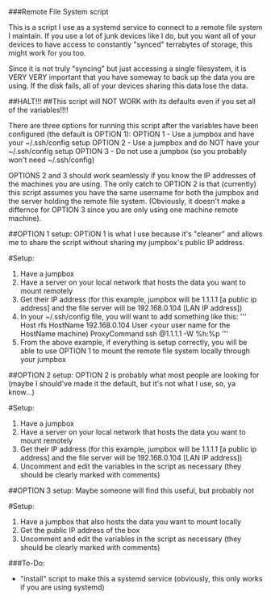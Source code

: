 ###Remote File System script

This is a script I use as a systemd service to connect to a remote
file system I maintain. If you use a lot of junk devices like I do,
but you want all of your devices to have access to constantly "synced"
terrabytes of storage, this might work for you too. 

Since it is not truly "syncing" but just accessing a single filesystem,
it is VERY VERY important that you have someway to back up the data
you are using. If the disk fails, all of your devices sharing this 
data lose the data.

##HALT!!!
##This script will NOT WORK with its defaults even if you set all of the variables!!!!

There are three options for running this script after the variables
have been configured (the default is OPTION 1):
OPTION 1 - Use a jumpbox and have your ~/.ssh/config setup
OPTION 2 - Use a jumpbox and do NOT have your ~/.ssh/config setup
OPTION 3 - Do not use a jumpbox (so you probably won't need ~/.ssh/config)

OPTIONS 2 and 3 should work seamlessly if you know the IP addresses
of the machines you are using. The only catch to OPTION 2 is
that (currently) this script assumes you have the same username
for both the jumpbox and the server holding the remote file system.
(Obviously, it doesn't make a differnce for OPTION 3 since you are
only using one machine remote machine).

##OPTION 1 setup:
OPTION 1 is what I use because it's "cleaner" and allows me to share
the script without sharing my jumpbox's public IP address.

#Setup:
1. Have a jumpbox
2. Have a server on your local network that hosts the data you want to mount remotely
3. Get their IP address (for this example, jumpbox will be 1.1.1.1 [a public ip address] and the file server will be 192.168.0.104 [LAN IP address])
4. In your ~/.ssh/config file, you will want to add something like this:
	'''
	Host rfs
		HostName 192.168.0.104
		User <your user name for the HostName machine)
		ProxyCommand ssh <username for the jumpbox>@1.1.1.1 -W %h:%p
	'''
5. From the above example, if everything is setup correctly, you will be able to use OPTION 1 to mount the remote file system locally through your jumpbox

##OPTION 2 setup:
OPTION 2 is probably what most people are looking for (maybe I should've made it the 
default, but it's not what I use, so, ya know...)

#Setup:
1. Have a jumpbox
2. Have a server on your local network that hosts the data you want to mount remotely
3. Get their IP address (for this example, jumpbox will be 1.1.1.1 [a public ip address] and the file server will be 192.168.0.104 [LAN IP address])
4. Uncomment and edit the variables in the script as necessary (they should be clearly marked with comments)

##OPTION 3 setup:
Maybe someone will find this useful, but probably not

#Setup:
1. Have a jumpbox that also hosts the data you want to mount locally
2. Get the public IP address of the box
3. Uncomment and edit the variables in the script as necessary (they should be clearly marked with comments)

###To-Do:
- "install" script to make this a systemd service (obviously, this only works if you are using systemd)
